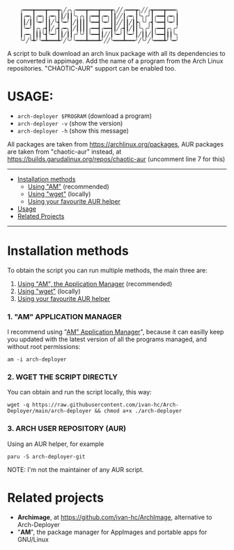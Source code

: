         ╭━━━┳━━━┳━━━┳╮╱╭╮╭━━━┳━━━┳━━━┳╮╱╱╭━━━┳╮╱╱╭┳━━━┳━━━╮
        ┃╭━╮┃╭━╮┃╭━╮┃┃╱┃┃╰╮╭╮┃╭━━┫╭━╮┃┃╱╱┃╭━╮┃╰╮╭╯┃╭━━┫╭━╮┃
        ┃┃╱┃┃╰━╯┃┃╱╰┫╰━╯┃╱┃┃┃┃╰━━┫╰━╯┃┃╱╱┃┃╱┃┣╮╰╯╭┫╰━━┫╰━╯┃
        ┃╰━╯┃╭╮╭┫┃╱╭┫╭━╮┃╱┃┃┃┃╭━━┫╭━━┫┃╱╭┫┃╱┃┃╰╮╭╯┃╭━━┫╭╮╭╯
        ┃╭━╮┃┃┃╰┫╰━╯┃┃╱┃┃╭╯╰╯┃╰━━┫┃╱╱┃╰━╯┃╰━╯┃╱┃┃╱┃╰━━┫┃┃╰╮
        ╰╯╱╰┻╯╰━┻━━━┻╯╱╰╯╰━━━┻━━━┻╯╱╱╰━━━┻━━━╯╱╰╯╱╰━━━┻╯╰━╯

A script to bulk download an arch linux package with all its dependencies to be converted in appimage. Add the name of a program from the Arch Linux repositories. "CHAOTIC-AUR" support can be enabled too.
 
# USAGE:
 - `arch-deployer $PROGRAM` (download a program)
 - `arch-deployer -v` (show the version)
 - `arch-deployer -h` (show this message)

All packages are taken from https://archlinux.org/packages, AUR packages are taken from "chaotic-aur" instead, at https://builds.garudalinux.org/repos/chaotic-aur (uncomment line 7 for this)

--------------------------------------------------------------------
- [Installation methods](#installation-methods)
     - [Using "AM"](#1-am-application-manager) (recommended)
     - [Using "wget"](#2-wget-the-script-directly) (locally)
     - [Using your favourite AUR helper](#3-arch-user-repository-aur)
- [Usage](#usage)
- [Related Projects](#related-projects)
--------------------------------------------------------------------
# Installation methods
To obtain the script you can run multiple methods, the main three are:
 1. [Using "AM", the Application Manager](#1-am-application-manager) (recommended)
 2. [Using "wget"](#2-wget-the-script-directly) (locally)
 3. [Using your favourite AUR helper](#3-arch-user-repository-aur)

### 1. "AM" APPLICATION MANAGER
I recommend using "[AM" Application Manager](https://github.com/ivan-hc/AM-application-manager)", because it can easilly keep you updated with the latest version of all the programs managed, and without root permissions:
```
am -i arch-deployer
```

### 2. WGET THE SCRIPT DIRECTLY
You can obtain and run the script locally, this way:
```
wget -q https://raw.githubusercontent.com/ivan-hc/Arch-Deployer/main/arch-deployer && chmod a+x ./arch-deployer
```

### 3. ARCH USER REPOSITORY (AUR)
Using an AUR helper, for example
```
paru -S arch-deployer-git
```
NOTE: I'm not the maintainer of any AUR script.

# Related projects
- **Archimage**, at https://github.com/ivan-hc/ArchImage, alternative to Arch-Deployer
- "**AM**", the package manager for AppImages and portable apps for GNU/Linux

